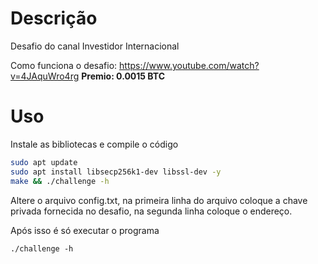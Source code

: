 
# Descrição

Desafio do canal Investidor Internacional

Como funciona o desafio: https://www.youtube.com/watch?v=4JAquWro4rg
<strong>Premio: 0.0015 BTC</strong>

# Uso

Instale as bibliotecas e compile o código
```bash
sudo apt update
sudo apt install libsecp256k1-dev libssl-dev -y
make && ./challenge -h
```

Altere o arquivo config.txt, na primeira linha do arquivo coloque a chave privada fornecida no desafio, na segunda linha coloque o endereço.

Após isso é só executar o programa

`./challenge -h`

    
